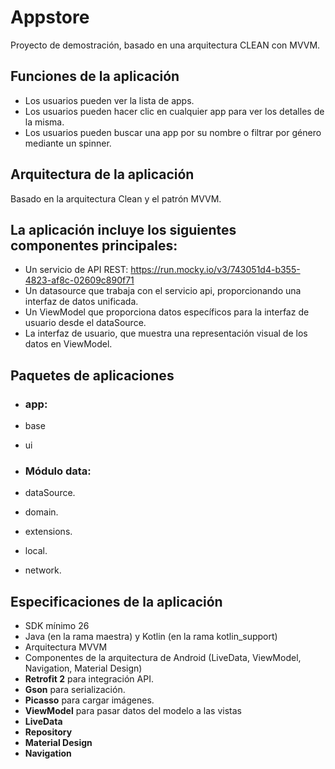 # Appstore
Proyecto de demostración, basado en una arquitectura CLEAN con MVVM.

## Funciones de la aplicación

- Los usuarios pueden ver la lista de apps.
- Los usuarios pueden hacer clic en cualquier app para ver los detalles de la misma.
- Los usuarios pueden buscar una app por su nombre o filtrar por género mediante un spinner.

## Arquitectura de la aplicación
Basado en la arquitectura Clean y el patrón MVVM.

## La aplicación incluye los siguientes componentes principales:
- Un servicio de API REST: https://run.mocky.io/v3/743051d4-b355-4823-af8c-02609c890f71
- Un datasource que trabaja con el servicio api, proporcionando una interfaz de datos unificada.
- Un ViewModel que proporciona datos específicos para la interfaz de usuario desde el dataSource.
- La interfaz de usuario, que muestra una representación visual de los datos en ViewModel.

## Paquetes de aplicaciones
- ### app:
- base
- ui

- ### Módulo data:
- dataSource.
- domain.
- extensions.
- local.
- network.

## Especificaciones de la aplicación
- SDK mínimo 26
- Java (en la rama maestra) y Kotlin (en la rama kotlin_support)
- Arquitectura MVVM
- Componentes de la arquitectura de Android (LiveData, ViewModel, Navigation, Material Design)
- **Retrofit 2** para integración API.
- **Gson** para serialización.
- **Picasso** para cargar imágenes.
- **ViewModel** para pasar datos del modelo a las vistas
- **LiveData**
- **Repository**
- **Material Design**
- **Navigation**

